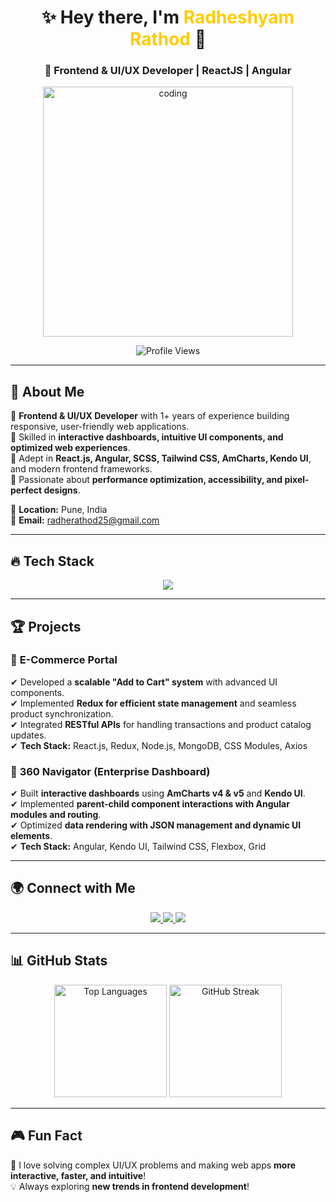 <h1 align="center">✨ Hey there, I'm <span style="color:#ffcc00;">Radheshyam Rathod</span> 👋</h1>
<h3 align="center">🚀 Frontend & UI/UX Developer | ReactJS | Angular </h3>

<p align="center">
  <img src="https://media.tenor.com/YZPnGuPeZv8AAAAC/coding.gif" alt="coding" width="400"/>
</p>

<p align="center">
  <img src="https://komarev.com/ghpvc/?username=radherathod&label=Profile%20Views&color=0e75b6&style=flat" alt="Profile Views" />
</p>

---

## 🚀 About Me  
🔹 **Frontend & UI/UX Developer** with 1+ years of experience building responsive, user-friendly web applications.  
🔹 Skilled in **interactive dashboards, intuitive UI components, and optimized web experiences**.  
🔹 Adept in **React.js, Angular, SCSS, Tailwind CSS, AmCharts, Kendo UI**, and modern frontend frameworks.  
🔹 Passionate about **performance optimization, accessibility, and pixel-perfect designs**.  

📍 **Location:** Pune, India  
📧 **Email:** [radherathod25@gmail.com](mailto:radherathod25@gmail.com)  

---

## 🔥 Tech Stack  
<p align="center">
  <img src="https://skillicons.dev/icons?i=html,css,js,react,angular,nodejs,git,figma,redux,scss,bootstrap,tailwind,materialui" />
</p>

---

## 🏆 Projects  

### 📌 **E-Commerce Portal**  
✔ Developed a **scalable "Add to Cart" system** with advanced UI components.  
✔ Implemented **Redux for efficient state management** and seamless product synchronization.  
✔ Integrated **RESTful APIs** for handling transactions and product catalog updates.  
✔ **Tech Stack:** React.js, Redux, Node.js, MongoDB, CSS Modules, Axios  

### 📌 **360 Navigator (Enterprise Dashboard)**  
✔ Built **interactive dashboards** using **AmCharts v4 & v5** and **Kendo UI**.  
✔ Implemented **parent-child component interactions with Angular modules and routing**.  
✔ Optimized **data rendering with JSON management and dynamic UI elements**.  
✔ **Tech Stack:** Angular, Kendo UI, Tailwind CSS, Flexbox, Grid  

---

## 🌍 Connect with Me  
<p align="center">
  <a href="https://www.linkedin.com/in/radheshyam-rathod-6b765625b/" target="_blank">
    <img src="https://img.shields.io/badge/LinkedIn-0A66C2?style=for-the-badge&logo=linkedin&logoColor=white" />
  </a>
  <a href="https://fb.com/radhe.rathod" target="_blank">
    <img src="https://img.shields.io/badge/Facebook-1877F2?style=for-the-badge&logo=facebook&logoColor=white" />
  </a>
  <a href="https://instagram.com/mr.radhe_rathod" target="_blank">
    <img src="https://img.shields.io/badge/Instagram-E4405F?style=for-the-badge&logo=instagram&logoColor=white" />
  </a>
</p>

---

## 📊 GitHub Stats  
<p align="center">
  <img src="https://github-readme-stats.vercel.app/api/top-langs?username=radherathod&show_icons=true&theme=radical&layout=compact" alt="Top Languages" height="180"/>
  <img src="https://github-readme-streak-stats.herokuapp.com/?user=radherathod&theme=radical" alt="GitHub Streak" height="180"/>
</p>





---

## 🎮 Fun Fact  
🎯 I love solving complex UI/UX problems and making web apps **more interactive, faster, and intuitive**!  
💡 Always exploring **new trends in frontend development**!  

